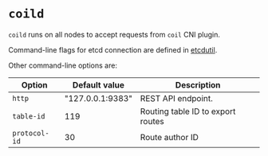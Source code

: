 `coild`
=======

`coild` runs on all nodes to accept requests from `coil` CNI plugin.

Command-line flags for etcd connection are defined in [etcdutil][].

Other command-line options are:

Option           | Default value    | Description
------           | ---------------- | -----------
`http`           | "127.0.0.1:9383" | REST API endpoint.
`table-id`       | 119              | Routing table ID to export routes
`protocol-id`    | 30               | Route author ID

[etcdutil]: https://github.com/cybozu-go/etcdutil
